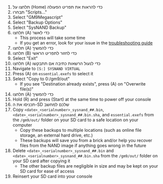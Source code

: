 1. תלחצו על (Home) כדי להראות את תפריט הפעולה
2. תבחרו "Scripts..."
3. Select "GM9Megascript"
4. Select "Backup Options"
5. Select "SysNAND Backup"
6. תלחצו (A) כדי לאשר
   - This process will take some time
   - If you get an error, look for your issue in the [troubleshooting guide](troubleshooting#finalizing-setup)
7. תלחצו (A) כדי להמשיך
8. תלחצו (B) כדי לחזור לתפריט הראשי
9. Select "Exit"
10. תלחצו (A) כדי לנעול הרשאות כתיבה אם תתבקשו
11. Navigate to `[S:] SYSNAND VIRTUAL`
12. Press (A) on `essential.exefs` to select it
13. Select "Copy to 0:/gm9/out"
    - If you see "Destination already exists", press (A) on "Overwrite file(s)"
14. תלחצו (A) כדי להמשיך
15. Hold (R) and press (Start) at the same time to power off your console
16. תכניסו את ה-SD שלכם למחשב
17. Copy `<date>_<serialnumber>_sysnand_##.bin`, `<date>_<serialnumber>_sysnand_##.bin.sha`, and `essential.exefs` from the `/gm9/out/` folder on your SD card to a safe location on your computer
    - Copy these backups to multiple locations (such as online file storage, an external hard drive, etc.)
    - These backups will save you from a brick and/or help you recover files from the NAND image if anything goes wrong in the future
18. Delete `<date>_<serialnumber>_sysnand_##.bin` and `<date>_<serialnumber>_sysnand_##.bin.sha` from the `/gm9/out/` folder on your SD card after copying it
    - The other backup files are negligible in size and may be kept on your SD card for ease of access
19. Reinsert your SD card into your console
